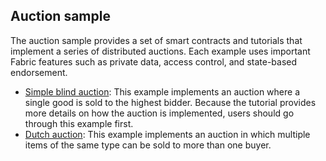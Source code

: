 ## Auction sample

The auction sample provides a set of smart contracts and tutorials that implement a series of distributed auctions. Each example uses important Fabric features such as private data, access control, and state-based endorsement.

- [Simple blind auction](simple-blind-auction): This example implements an auction where a single good is sold to the highest bidder. Because the tutorial provides more details on how the auction is implemented, users should go through this example first.
- [Dutch auction](dutch-auction): This example implements an auction in which multiple items of the same type can be sold to more than one buyer.
